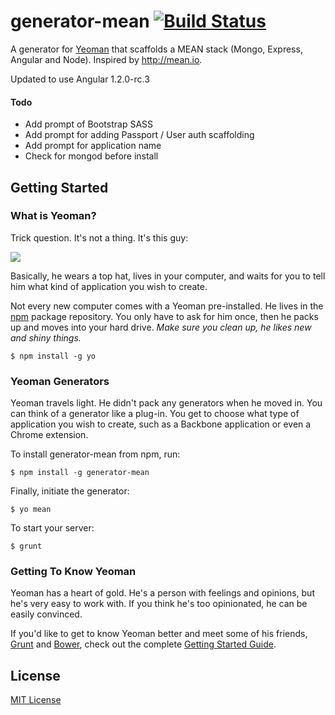 # generator-mean [![Build Status](https://secure.travis-ci.org/jrcryer/generator-mean.png?branch=master)](https://travis-ci.org/jrcryer/generator-mean)

A generator for [Yeoman](http://yeoman.io) that scaffolds a MEAN stack (Mongo, Express, Angular and Node).  Inspired by http://mean.io.

Updated to use Angular 1.2.0-rc.3

#### Todo

* Add prompt of Bootstrap SASS
* Add prompt for adding Passport / User auth scaffolding
* Add prompt for application name
* Check for mongod before install

## Getting Started

### What is Yeoman?

Trick question. It's not a thing. It's this guy:

![](http://i.imgur.com/JHaAlBJ.png)

Basically, he wears a top hat, lives in your computer, and waits for you to tell him what kind of application you wish to create.

Not every new computer comes with a Yeoman pre-installed. He lives in the [npm](https://npmjs.org) package repository. You only have to ask for him once, then he packs up and moves into your hard drive. *Make sure you clean up, he likes new and shiny things.*

```
$ npm install -g yo
```

### Yeoman Generators

Yeoman travels light. He didn't pack any generators when he moved in. You can think of a generator like a plug-in. You get to choose what type of application you wish to create, such as a Backbone application or even a Chrome extension.

To install generator-mean from npm, run:

```
$ npm install -g generator-mean
```

Finally, initiate the generator:

```
$ yo mean
```

To start your server:

```
$ grunt
```

### Getting To Know Yeoman

Yeoman has a heart of gold. He's a person with feelings and opinions, but he's very easy to work with. If you think he's too opinionated, he can be easily convinced.

If you'd like to get to know Yeoman better and meet some of his friends, [Grunt](http://gruntjs.com) and [Bower](http://bower.io), check out the complete [Getting Started Guide](https://github.com/yeoman/yeoman/wiki/Getting-Started).


## License

[MIT License](http://en.wikipedia.org/wiki/MIT_License)
